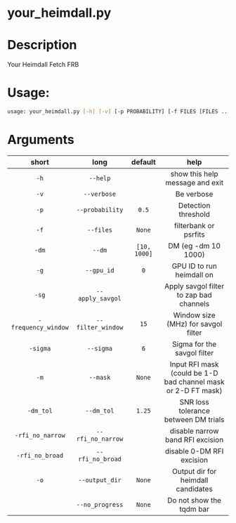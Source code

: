 
your_heimdall.py
================

# Description


Your Heimdall Fetch FRB
# Usage:


```bash
usage: your_heimdall.py [-h] [-v] [-p PROBABILITY] [-f FILES [FILES ...]] [-dm DM DM] [-g GPU_ID] [-sg] [-frequency_window FILTER_WINDOW] [-sigma SIGMA] [-m MASK] [-dm_tol DM_TOL] [-rfi_no_narrow] [-rfi_no_broad] [-o OUTPUT_DIR] [--no_progress]

```
# Arguments

|short|long|default|help|
| :---: | :---: | :---: | :---: |
|`-h`|`--help`||show this help message and exit|
|`-v`|`--verbose`||Be verbose|
|`-p`|`--probability`|`0.5`|Detection threshold|
|`-f`|`--files`|`None`|filterbank or psrfits|
|`-dm`|`--dm`|`[10, 1000]`|DM (eg -dm 10 1000)|
|`-g`|`--gpu_id`|`0`|GPU ID to run heimdall on|
|`-sg`|`--apply_savgol`||Apply savgol filter to zap bad channels|
|`-frequency_window`|`--filter_window`|`15`|Window size (MHz) for savgol filter|
|`-sigma`|`--sigma`|`6`|Sigma for the savgol filter|
|`-m`|`--mask`|`None`|Input RFI mask (could be 1-D bad channel mask or 2-D FT mask)|
|`-dm_tol`|`--dm_tol`|`1.25`|SNR loss tolerance between DM trials|
|`-rfi_no_narrow`|`--rfi_no_narrow`||disable narrow band RFI excision|
|`-rfi_no_broad`|`--rfi_no_broad`||disable 0-DM RFI excision|
|`-o`|`--output_dir`|`None`|Output dir for heimdall candidates|
||`--no_progress`|`None`|Do not show the tqdm bar|
